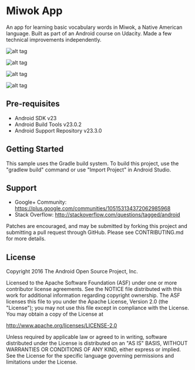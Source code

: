 Miwok App
===================================

An app for learning basic vocabulary words in Miwok, a Native American language. Built as part of an Android course on Udacity. Made a few technical improvements independently.

![alt tag](https://drive.google.com/file/d/0B9D-67QnMfKZY1ktNm9kVmV6aXlTRU0wdVpyU1VsRjBpZUFN/view?usp=sharing "The Numbers Category")

![alt tag](https://drive.google.com/file/d/0B9D-67QnMfKZYURZaU5nNjQwNG5KNG5JUUJkWGtmMTkxWS00/view?usp=sharing "The Family Category")

![alt tag](https://drive.google.com/file/d/0B9D-67QnMfKZWnZwTE9jZWxHTmxYU1p2Q1M2MkROOGY2S1JZ/view?usp=sharing "The Colors Category")

![alt tag](https://drive.google.com/file/d/0B9D-67QnMfKZSmpMcl9oMHJ6ZVlNcUNhRkdIWERtWXZKWWlF/view?usp=sharing "The Phrases Category")





Pre-requisites
--------------

- Android SDK v23
- Android Build Tools v23.0.2
- Android Support Repository v23.3.0

Getting Started
---------------

This sample uses the Gradle build system. To build this project, use the
"gradlew build" command or use "Import Project" in Android Studio.

Support
-------

- Google+ Community: https://plus.google.com/communities/105153134372062985968
- Stack Overflow: http://stackoverflow.com/questions/tagged/android

Patches are encouraged, and may be submitted by forking this project and
submitting a pull request through GitHub. Please see CONTRIBUTING.md for more details.

License
-------

Copyright 2016 The Android Open Source Project, Inc.

Licensed to the Apache Software Foundation (ASF) under one or more contributor
license agreements.  See the NOTICE file distributed with this work for
additional information regarding copyright ownership.  The ASF licenses this
file to you under the Apache License, Version 2.0 (the "License"); you may not
use this file except in compliance with the License.  You may obtain a copy of
the License at

http://www.apache.org/licenses/LICENSE-2.0

Unless required by applicable law or agreed to in writing, software
distributed under the License is distributed on an "AS IS" BASIS, WITHOUT
WARRANTIES OR CONDITIONS OF ANY KIND, either express or implied.  See the
License for the specific language governing permissions and limitations under
the License.
